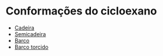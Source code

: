 # Conformações do cicloexano

- [Cadeira](cadeira/)
- [Semicadeira](semicadeira/)
- [Barco](barco/)
- [Barco torcido](barco-torcido/)
